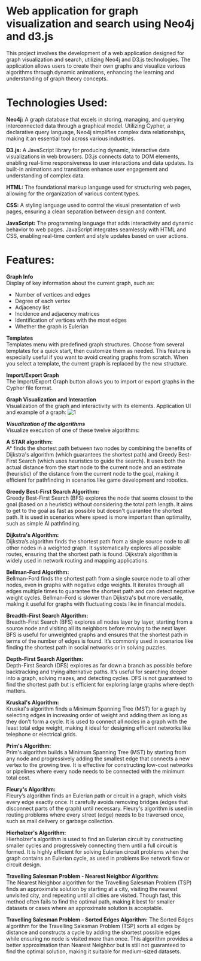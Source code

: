 # Web application for graph visualization and search using Neo4j and d3.js

This project involves the development of a web application designed for graph visualization and search, utilizing Neo4j and D3.js technologies. The application allows users to create their own graphs and visualize various algorithms through dynamic animations, enhancing the learning and understanding of graph theory concepts.

# Technologies Used:
**Neo4j:** 
A graph database that excels in storing, managing, and querying interconnected data through a graphical model. Utilizing Cypher, a declarative query language, Neo4j simplifies complex data relationships, making it an essential tool across various industries.

**D3.js:**
A JavaScript library for producing dynamic, interactive data visualizations in web browsers. D3.js connects data to DOM elements, enabling real-time responsiveness to user interactions and data updates. Its built-in animations and transitions enhance user engagement and understanding of complex data.

**HTML:** 
The foundational markup language used for structuring web pages, allowing for the organization of various content types.

**CSS:** 
A styling language used to control the visual presentation of web pages, ensuring a clean separation between design and content.

**JavaScript:** 
The programming language that adds interactivity and dynamic behavior to web pages. JavaScript integrates seamlessly with HTML and CSS, enabling real-time content and style updates based on user actions.

# Features:
**Graph Info**  
Display of key information about the current graph, such as:
- Number of vertices and edges
- Degree of each vertex
- Adjacency list
- Incidence and adjacency matrices
- Identification of vertices with the most edges
- Whether the graph is Eulerian

**Templates**  
Templates menu with predefined graph structures. Choose from several templates for a quick start, then customize them as needed. This feature is especially useful if you want to avoid creating graphs from scratch. When you select a template, the current graph is replaced by the new structure.

**Import/Export Graph**  
The Import/Export Graph button allows you to import or export graphs in the Cypher file format.

**Graph Visualization and Interaction**  
Visualization of the graph and interactivity with its elements.
Application UI and example of a graph:
![1](https://github.com/user-attachments/assets/ff01f5e7-a223-4caf-a704-f732a49f81e8)

***Visualization of the algorithms***  
Visualize execution of one of these twelve algorithms:

**A STAR algorithm:**  
A* finds the shortest path between two nodes by combining the benefits of Dijkstra's algorithm (which guarantees the shortest path) and Greedy Best-First Search (which uses heuristics to guide the search).
It uses both the actual distance from the start node to the current node and an estimate (heuristic) of the distance from the current node to the goal, making it efficient for pathfinding in scenarios like game development and robotics.

**Greedy Best-First Search Algorithm:**  
Greedy Best-First Search (BFS) explores the node that seems closest to the goal (based on a heuristic) without considering the total path length.
It aims to get to the goal as fast as possible but doesn't guarantee the shortest path. It is used in scenarios where speed is more important than optimality, such as simple AI pathfinding.

**Dijkstra's Algorithm:**  
Dijkstra’s algorithm finds the shortest path from a single source node to all other nodes in a weighted graph.
It systematically explores all possible routes, ensuring that the shortest path is found. Dijkstra’s algorithm is widely used in network routing and mapping applications.

**Bellman-Ford Algorithm:**  
Bellman-Ford finds the shortest path from a single source node to all other nodes, even in graphs with negative edge weights.
It iterates through all edges multiple times to guarantee the shortest path and can detect negative weight cycles. Bellman-Ford is slower than Dijkstra's but more versatile, making it useful for graphs with fluctuating costs like in financial models.

**Breadth-First Search Algorithm:**  
Breadth-First Search (BFS) explores all nodes layer by layer, starting from a source node and visiting all its neighbors before moving to the next layer.
BFS is useful for unweighted graphs and ensures that the shortest path in terms of the number of edges is found. It’s commonly used in scenarios like finding the shortest path in social networks or in solving puzzles.

**Depth-First Search Algorithm:**  
Depth-First Search (DFS) explores as far down a branch as possible before backtracking and trying alternative paths.
It’s useful for searching deeper into a graph, solving mazes, and detecting cycles. DFS is not guaranteed to find the shortest path but is efficient for exploring large graphs where depth matters.

**Kruskal's Algorithm:**  
Kruskal's algorithm finds a Minimum Spanning Tree (MST) for a graph by selecting edges in increasing order of weight and adding them as long as they don’t form a cycle.
It is used to connect all nodes in a graph with the least total edge weight, making it ideal for designing efficient networks like telephone or electrical grids.

**Prim's Algorithm:**  
Prim's algorithm builds a Minimum Spanning Tree (MST) by starting from any node and progressively adding the smallest edge that connects a new vertex to the growing tree.
It is effective for constructing low-cost networks or pipelines where every node needs to be connected with the minimum total cost.

**Fleury's Algorithm:**  
Fleury’s algorithm finds an Eulerian path or circuit in a graph, which visits every edge exactly once.
It carefully avoids removing bridges (edges that disconnect parts of the graph) until necessary. Fleury's algorithm is used in routing problems where every street (edge) needs to be traversed once, such as mail delivery or garbage collection.

**Hierholzer's Algorithm:**  
Hierholzer's algorithm is used to find an Eulerian circuit by constructing smaller cycles and progressively connecting them until a full circuit is formed.
It is highly efficient for solving Eulerian circuit problems when the graph contains an Eulerian cycle, as used in problems like network flow or circuit design.

**Travelling Salesman Problem - Nearest Neighbor Algorithm:**  
The Nearest Neighbor algorithm for the Travelling Salesman Problem (TSP) finds an approximate solution by starting at a city, visiting the nearest unvisited city, and repeating until all cities are visited.
Though fast, this method often fails to find the optimal path, making it best for smaller datasets or cases where an approximate solution is acceptable.

**Travelling Salesman Problem - Sorted Edges Algorithm:**
The Sorted Edges algorithm for the Travelling Salesman Problem (TSP) sorts all edges by distance and constructs a cycle by adding the shortest possible edges while ensuring no node is visited more than once.
This algorithm provides a better approximation than Nearest Neighbor but is still not guaranteed to find the optimal solution, making it suitable for medium-sized datasets.
